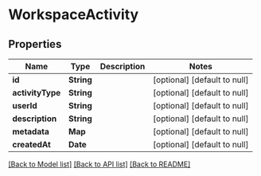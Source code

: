 # WorkspaceActivity
## Properties

| Name | Type | Description | Notes |
|------------ | ------------- | ------------- | -------------|
| **id** | **String** |  | [optional] [default to null] |
| **activityType** | **String** |  | [optional] [default to null] |
| **userId** | **String** |  | [optional] [default to null] |
| **description** | **String** |  | [optional] [default to null] |
| **metadata** | **Map** |  | [optional] [default to null] |
| **createdAt** | **Date** |  | [optional] [default to null] |

[[Back to Model list]](../README.md#documentation-for-models) [[Back to API list]](../README.md#documentation-for-api-endpoints) [[Back to README]](../README.md)

